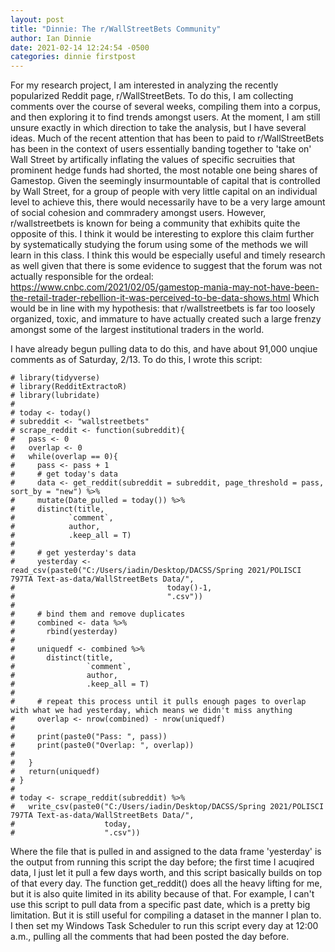 ```yaml
---
layout: post
title: "Dinnie: The r/WallStreetBets Community"
author: Ian Dinnie
date: 2021-02-14 12:24:54 -0500
categories: dinnie firstpost
---
```


For my research project, I am interested in analyzing the recently popularized Reddit page, r/WallStreetBets. To do this, I am collecting comments over the course of several weeks, compiling them into a corpus, and then exploring it to find trends amongst users. At the moment, I am still unsure exactly in which direction to take the analysis, but I have several ideas. Much of the recent attention that has been to paid to r/WallStreetBets has been in the context of users essentially banding together to 'take on' Wall Street by artifically inflating the values of specific secruities that prominent hedge funds had shorted, the most notable one being shares of Gamestop. Given the seemingly insurmountable of capital that is controlled by Wall Street, for a group of people with very little capital on an individual level to achieve this, there would necessarily have to be a very large amount of social cohesion and commradery amongst users. However, r/wallstreetbets is known for being a community that exhibits quite the opposite of this. I think it would be interesting to explore this claim further by systematically studying the forum using some of the methods we will learn in this class. I think this would be especially useful and timely research as well given that there is some evidence to suggest that the forum was not actually responsible for the ordeal: https://www.cnbc.com/2021/02/05/gamestop-mania-may-not-have-been-the-retail-trader-rebellion-it-was-perceived-to-be-data-shows.html
Which would be in line with my hypothesis: that r/wallstreetbets is far too loosely organized, toxic, and immature to have actually created such a large frenzy amongst some of the largest institutional traders in the world. 

I have already begun pulling data to do this, and have about 91,000 unqiue comments as of Saturday, 2/13. To do this, I wrote this script:
```{r }
# library(tidyverse)
# library(RedditExtractoR)
# library(lubridate)
# 
# today <- today()
# subreddit <- "wallstreetbets"
# scrape_reddit <- function(subreddit){
#   pass <- 0
#   overlap <- 0
#   while(overlap == 0){
#     pass <- pass + 1
#     # get today's data
#     data <- get_reddit(subreddit = subreddit, page_threshold = pass, sort_by = "new") %>%
#     mutate(Date_pulled = today()) %>%
#     distinct(title,
#            `comment`,
#            author,
#            .keep_all = T)
# 
#     # get yesterday's data
#     yesterday <- read_csv(paste0("C:/Users/iadin/Desktop/DACSS/Spring 2021/POLISCI 797TA Text-as-data/WallStreetBets Data/",
#                                  today()-1,
#                                  ".csv"))
# 
#     # bind them and remove duplicates
#     combined <- data %>%
#       rbind(yesterday)
# 
#     uniquedf <- combined %>%
#       distinct(title,
#                `comment`,
#                author,
#                .keep_all = T)
# 
#     # repeat this process until it pulls enough pages to overlap with what we had yesterday, which means we didn't miss anything
#     overlap <- nrow(combined) - nrow(uniquedf)
# 
#     print(paste0("Pass: ", pass))
#     print(paste0("Overlap: ", overlap))
# 
#   }
#   return(uniquedf)
# }
# 
# today <- scrape_reddit(subreddit) %>%
#   write_csv(paste0("C:/Users/iadin/Desktop/DACSS/Spring 2021/POLISCI 797TA Text-as-data/WallStreetBets Data/",
#                    today,
#                    ".csv"))
```

Where the file that is pulled in and assigned to the data frame 'yesterday' is the output from running this script the day before; the first time I acuqired data, I just let it pull a few days worth, and this script basically builds on top of that every day. The function get_reddit() does all the heavy lifting for me, but it is also quite limited in its ability because of that. For example, I can't use this script to pull data from a specific past date, which is a pretty big limitation. But it is still useful for compiling a dataset in the manner I plan to. I then set my Windows Task Scheduler to run this script every day at 12:00 a.m., pulling all the comments that had been posted the day before. 








